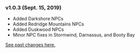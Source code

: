 ### v1.0.3 (Sept. 15, 2019)
* Added Darkshore NPCs
* Added Redridge Mountains NPCs
* Added Duskwood NPCs
* Minor NPC fixes in Stormwind, Darnassus, and Booty Bay

[See past changes here.](https://bitbucket.org/jsiebert9/townsfolk-tracker/src/master/changehistory.md)
